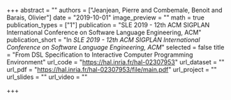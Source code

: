 +++
abstract = ""
authors = ["Jeanjean, Pierre and Combemale, Benoit and Barais, Olivier"]
date = "2019-10-01"
image_preview = ""
math = true
publication_types = ["1"]
publication = "SLE 2019 - 12th ACM SIGPLAN International Conference on Software Language Engineering, ACM"
publication_short = "In *SLE 2019 - 12th ACM SIGPLAN International Conference on Software Language Engineering, ACM*"
selected = false
title = "From DSL Specification to Interactive Computer Programming Environment"
url_code = "https://hal.inria.fr/hal-02307953"
url_dataset = ""
url_pdf = "https://hal.inria.fr/hal-02307953/file/main.pdf"
url_project = ""
url_slides = ""
url_video = ""

+++
